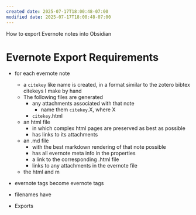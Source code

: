 ```yaml
---
created date: 2025-07-17T18:00:48-07:00
modified date: 2025-07-17T18:00:48-07:00
---
```

How to export Evernote notes into Obsidian 
# Evernote Export Requirements
- for each evernote note
	- a `citekey` like name is created, in a format similar to the zotero bibtex citekeys I make by hand
	- The following files are generated
		- any attachments associated with that note
			- name them `citekey`.X, where X
		- `citekey`.html
	- an html file 
		- in which complex html pages are preserved as best as possible
		- has links to its attachments
	- an .md file 
		- with the best markdown rendering of that note possible
		- has all evernote meta info in the properties
		- a link to the corresponding .html file
		- links to any attachments in the evernote file
	- the html and m

- evernote tags become evernote tags
- filenames have 
- Exports 